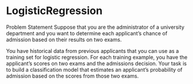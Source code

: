 # LogisticRegression
Problem Statement
Suppose that you are the administrator of a university department and you want to determine each applicant’s chance of admission based on their results on two exams.

You have historical data from previous applicants that you can use as a training set for logistic regression.
For each training example, you have the applicant’s scores on two exams and the admissions decision.
Your task is to build a classification model that estimates an applicant’s probability of admission based on the scores from those two exams.
